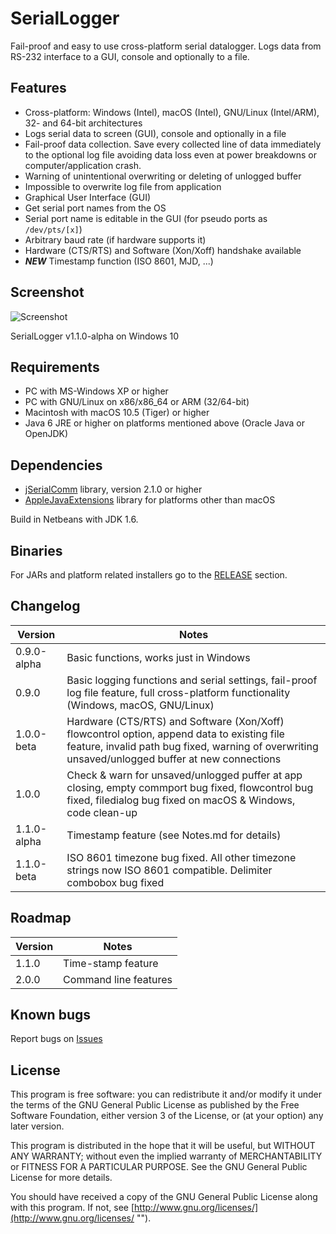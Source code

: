 # SerialLogger

 Fail-proof and easy to use cross-platform serial datalogger. 
 Logs data from RS-232 interface to a GUI, console and optionally to a file.
 
## Features

* Cross-platform: Windows (Intel), macOS (Intel), GNU/Linux (Intel/ARM), 32- and 64-bit architectures
* Logs serial data to screen (GUI), console and optionally in a file
* Fail-proof data collection. Save every collected line of data immediately to the optional log file avoiding data loss even at power breakdowns or computer/application crash.
* Warning of unintentional overwriting or deleting of unlogged buffer
* Impossible to overwrite log file from application
* Graphical User Interface (GUI)
* Get serial port names from the OS
* Serial port name is editable in the GUI (for pseudo ports as `/dev/pts/[x]`)
* Arbitrary baud rate (if hardware supports it)
* Hardware (CTS/RTS) and Software (Xon/Xoff) handshake available
* ***NEW*** Timestamp function (ISO 8601, MJD, ...)

## Screenshot
![](http://blog.hani-ibrahim.de/wp-content/uploads/Seriallogger-1.1.0-alpha.png "Screenshot")

SerialLogger v1.1.0-alpha on Windows 10

## Requirements

* PC with MS-Windows XP or higher
* PC with GNU/Linux on x86/x86_64 or ARM (32/64-bit)
* Macintosh with macOS 10.5 (Tiger) or higher
* Java 6 JRE or higher on platforms mentioned above (Oracle Java or OpenJDK)

## Dependencies

* [jSerialComm](http://fazecast.github.io/jSerialComm/ "") library, version 2.1.0 or higher
* [AppleJavaExtensions](http://www.java2s.com/Code/Jar/a/applejavaextensions.htm "") library for platforms other than macOS

Build in Netbeans with JDK 1.6. 

## Binaries

For JARs and platform related installers go to the [RELEASE](https://github.com/haniibrahim/SerialLogger/releases) section.

## Changelog

| Version     | Notes  |
|-------------|--------|
| 0.9.0-alpha | Basic functions, works just in Windows |
| 0.9.0       | Basic logging functions and serial settings, fail-proof log file feature, full cross-platform functionality (Windows, macOS, GNU/Linux) |
| 1.0.0-beta  | Hardware (CTS/RTS) and Software (Xon/Xoff) flowcontrol option, append data to existing file feature, invalid path bug fixed, warning of overwriting unsaved/unlogged buffer at new connections|
| 1.0.0       | Check & warn for unsaved/unlogged puffer at app closing, empty commport bug fixed, flowcontrol bug fixed, filedialog bug fixed on macOS & Windows, code clean-up |
| 1.1.0-alpha | Timestamp feature (see Notes.md for details) |
| 1.1.0-beta  | ISO 8601 timezone bug fixed. All other timezone strings now ISO 8601 compatible. Delimiter combobox bug fixed |

## Roadmap

| Version | Notes                 |
|---------|-----------------------|
| 1.1.0   | Time-stamp feature    |
| 2.0.0   | Command line features |

## Known bugs

Report bugs on [Issues](https://github.com/haniibrahim/SerialLogger/issues "")

## License

This program is free software: you can redistribute it and/or modify it under the terms of the GNU General Public License as published by the Free Software Foundation, either version 3 of the License, or (at your option) any later version.

This program is distributed in the hope that it will be useful, but WITHOUT ANY WARRANTY; without even the implied warranty of MERCHANTABILITY or FITNESS FOR A PARTICULAR PURPOSE. See the GNU General Public License for more details.

You should have received a copy of the GNU General Public License along with this program. If not, see [http://www.gnu.org/licenses/](http://www.gnu.org/licenses/ "").
